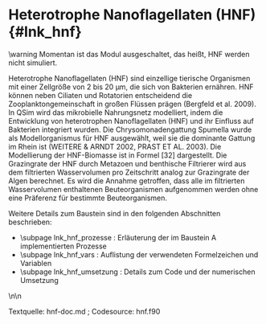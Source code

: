 Heterotrophe Nanoflagellaten (HNF)  {#lnk_hnf}
==================================

\warning Momentan ist das Modul ausgeschaltet, das heißt, HNF werden nicht
simuliert.

Heterotrophe Nanoflagellaten (HNF) sind einzellige tierische Organismen mit 
einer Zellgröße von 2 bis 20 µm, die sich von Bakterien ernähren. HNF können 
neben Ciliaten und Rotatorien entscheidend die Zooplanktongemeinschaft in 
großen Flüssen prägen (Bergfeld et al. 2009). In QSim wird das mikrobielle 
Nahrungsnetz modelliert, indem die Entwicklung von heterotrophen Nanoflagellaten 
(HNF) und ihr Einfluss auf Bakterien integriert wurden. Die Chrysomonadengattung 
Spumella wurde als Modellorganismus für HNF ausgewählt, weil sie die dominante 
Gattung im Rhein ist (WEITERE & ARNDT 2002, PRAST ET AL. 2003). Die Modellierung 
der HNF-Biomasse ist in Formel [32] dargestellt. Die Grazingrate der HNF durch 
Metazoen und benthische Filtrierer wird aus dem filtrierten Wasservolumen pro 
Zeitschritt analog zur Grazingrate der Algen berechnet.  Es wird die Annahme 
getroffen, dass alle im filtrierten Wasservolumen enthaltenen Beuteorganismen 
aufgenommen werden ohne eine Präferenz für bestimmte Beuteorganismen.


Weitere Details zum Baustein sind in den folgenden Abschnitten
beschrieben:
- \subpage lnk_hnf_prozesse : Erläuterung der im Baustein A implementierten Prozesse
- \subpage lnk_hnf_vars : Auflistung der verwendeten Formelzeichen und Variablen
- \subpage lnk_hnf_umsetzung : Details zum Code und der numerischen Umsetzung


\n\n

Textquelle: hnf-doc.md ; Codesource: hnf.f90

